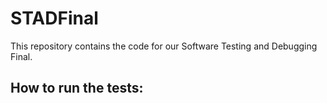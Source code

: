 # STADFinal

This repository contains the code for our Software Testing and Debugging Final.

## How to run the tests:
